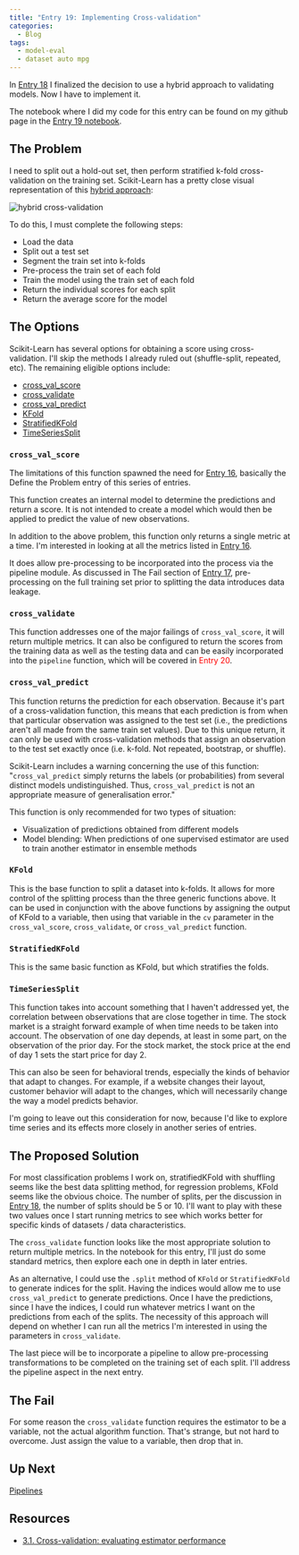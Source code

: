 ```yaml
---
title: "Entry 19: Implementing Cross-validation"
categories:
  - Blog
tags:
  - model-eval
  - dataset auto mpg
---
```


In [Entry 18](https://julielinx.github.io/blog/18_crossval/) I finalized the decision to use a hybrid approach to validating models. Now I have to implement it.

The notebook where I did my code for this entry can be found on my github page in the [Entry 19 notebook](https://github.com/julielinx/datascience_diaries/blob/master/02_model_eval/19_nb_implement_crossval.ipynb).

## The Problem

I need to split out a hold-out set, then perform stratified k-fold cross-validation on the training set. Scikit-Learn has a pretty close visual representation of this [hybrid approach](https://scikit-learn.org/stable/modules/cross_validation.html):

![hybrid cross-validation](https://scikit-learn.org/stable/_images/grid_search_cross_validation.png)

To do this, I must complete the following steps:

- Load the data
- Split out a test set
- Segment the train set into k-folds
- Pre-process the train set of each fold
- Train the model using the train set of each fold
- Return the individual scores for each split
- Return the average score for the model

## The Options

Scikit-Learn has several options for obtaining a score using cross-validation. I'll skip the methods I already ruled out (shuffle-split, repeated, etc). The remaining eligible options include:

- [cross_val_score](https://scikit-learn.org/stable/modules/generated/sklearn.model_selection.cross_val_score.html#sklearn.model_selection.cross_val_score)
- [cross_validate](https://scikit-learn.org/stable/modules/generated/sklearn.model_selection.cross_validate.html#sklearn.model_selection.cross_validate)
- [cross_val_predict](https://scikit-learn.org/stable/modules/generated/sklearn.model_selection.cross_val_predict.html#sklearn.model_selection.cross_val_predict)
- [KFold](https://scikit-learn.org/stable/modules/generated/sklearn.model_selection.KFold.html#sklearn.model_selection.KFold)
- [StratifiedKFold](https://scikit-learn.org/stable/modules/generated/sklearn.model_selection.StratifiedKFold.html#sklearn.model_selection.StratifiedKFold)
- [TimeSeriesSplit](https://scikit-learn.org/stable/modules/generated/sklearn.model_selection.TimeSeriesSplit.html#sklearn.model_selection.TimeSeriesSplit)

### `cross_val_score`

The limitations of this function spawned the need for [Entry 16](https://julielinx.github.io/blog/16_model_eval_and_mathjax/), basically the Define the Problem entry of this series of entries.

This function creates an internal model to determine the predictions and return a score. It is not intended to create a model which would then be applied to predict the value of new observations. 

In addition to the above problem, this function only returns a single metric at a time. I'm interested in looking at all the metrics listed in [Entry 16](https://julielinx.github.io/blog/16_model_eval_and_mathjax/).

It does allow pre-processing to be incorporated into the process via the pipeline module. As discussed in The Fail section of [Entry 17](https://julielinx.github.io/blog/17_resampling/), pre-processing on the full training set prior to splitting the data introduces data leakage.

### `cross_validate`

This function addresses one of the major failings of `cross_val_score`, it will return multiple metrics. It can also be configured to return the scores from the training data as well as the testing data and can be easily incorporated into the `pipeline` function, which will be covered in <font color='red'>Entry 20</font>.

### `cross_val_predict`

This function returns the prediction for each observation. Because it's part of a cross-validation function, this means that each prediction is from when that particular observation was assigned to the test set (i.e., the predictions aren't all made from the same train set values). Due to this unique return, it can only be used with cross-validation methods that assign an observation to the test set exactly once (i.e. k-fold. Not repeated, bootstrap, or shuffle).

Scikit-Learn includes a warning concerning the use of this function: "`cross_val_predict` simply returns the labels (or probabilities) from several distinct models undistinguished. Thus, `cross_val_predict` is not an appropriate measure of generalisation error."

This function is only recommended for two types of situation:

- Visualization of predictions obtained from different models
- Model blending: When predictions of one supervised estimator are used to train another estimator in ensemble methods

### `KFold`

This is the base function to split a dataset into k-folds. It allows for more control of the splitting process than the three generic functions above. It can be used in conjunction with the above functions by assigning the output of KFold to a variable, then using that variable in the `cv` parameter in the `cross_val_score`, `cross_validate`, or `cross_val_predict` function.

### `StratifiedKFold`

This is the same basic function as KFold, but which stratifies the folds.

### `TimeSeriesSplit`

This function takes into account something that I haven't addressed yet, the correlation between observations that are close together in time. The stock market is a straight forward example of when time needs to be taken into account. The observation of one day depends, at least in some part, on the observation of the prior day. For the stock market, the stock price at the end of day 1 sets the start price for day 2.

This can also be seen for behavioral trends, especially the kinds of behavior that adapt to changes. For example, if a website changes their layout, customer behavior will adapt to the changes, which will necessarily change the way a model predicts behavior.

I'm going to leave  out this consideration for now, because I'd like to explore time series and its effects more closely in another series of entries.

## The Proposed Solution

For most classification problems I work on, stratifiedKFold with shuffling seems like the best data splitting method, for regression problems, KFold seems like the obvious choice. The number of splits, per the discussion in [Entry 18](https://julielinx.github.io/blog/18_crossval/), the number of splits should be 5 or 10. I'll want to play with these two values once I start running metrics to see which works better for specific kinds of datasets / data characteristics.

The `cross_validate` function looks like the most appropriate solution to return multiple metrics. In the notebook for this entry, I'll just do some standard metrics, then explore each one in depth in later entries.

As an alternative, I could use the `.split` method of `KFold` or `StratifiedKFold` to generate indices for the split. Having the indices would allow me to use `cross_val_predict` to generate predictions. Once I have the predictions, since I have the indices, I could run whatever metrics I want on the predictions from each of the splits. The necessity of this approach will depend on whether I can run all the metrics I'm interested in using the parameters in `cross_validate`.

The last piece will be to incorporate a pipeline to allow pre-processing transformations to be completed on the training set of each split. I'll address the pipeline aspect in the next entry.

## The Fail

For some reason the `cross_validate` function requires the estimator to be a variable, not the actual algorithm function. That's strange, but not hard to overcome. Just assign the value to a variable, then drop that in.

## Up Next

[Pipelines](https://julielinx.github.io/blog/20_sklearn_pipeline/)

## Resources

- [3.1. Cross-validation: evaluating estimator performance](https://scikit-learn.org/stable/modules/cross_validation.html)
